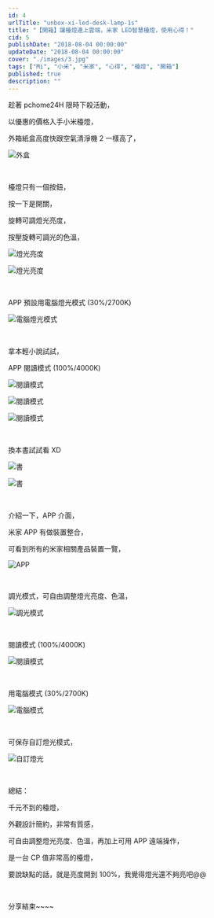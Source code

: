 ```yaml
---
id: 4
urlTitle: "unbox-xi-led-desk-lamp-1s"
title: "【開箱】讓檯燈連上雲端，米家 LED智慧檯燈，使用心得！"
cid: 5
publishDate: "2018-08-04 00:00:00"
updateDate: "2018-08-04 00:00:00"
cover: "./images/3.jpg"
tags: ["Mi", "小米", "米家", "心得", "檯燈", "開箱"]
published: true
description: ""
---
```


趁著 pchome24H 限時下殺活動，

以優惠的價格入手小米檯燈，

外箱紙盒高度快跟空氣清淨機 2 一樣高了，

![外盒](./images/1.jpg)

<br/>

檯燈只有一個按鈕，

按一下是開關，

旋轉可調燈光亮度，

按壓旋轉可調光的色溫，

![燈光亮度](./images/2.jpg)

![燈光亮度](./images/3.jpg)

<br/>

APP 預設用電腦燈光模式 (30%/2700K)

![電腦燈光模式](./images/4.jpg)

<br/>

拿本輕小說試試，

APP 閱讀模式 (100%/4000K)

![閱讀模式](./images/5.jpg)

![閱讀模式](./images/6.jpg)

![閱讀模式](./images/7.jpg)

<br/>

換本書試試看 XD

![書](./images/8.jpg)

![書](./images/9.jpg)

<br/>

介紹一下，APP 介面，

米家 APP 有做裝置整合，

可看到所有的米家相關產品裝置一覽，

![APP](./images/10.jpg)

<br/>

調光模式，可自由調整燈光亮度、色溫，

![調光模式](./images/11.jpg)

<br/>

閱讀模式 (100%/4000K)

![閱讀模式](./images/12.jpg)

<br/>

用電腦模式 (30%/2700K)

![電腦模式](./images/13.jpg)

<br/>

可保存自訂燈光模式，

![自訂燈光](./images/14.jpg)

<br/>

總結：

千元不到的檯燈，

外觀設計簡約，非常有質感，

可自由調整燈光亮度、色溫，再加上可用 APP 遠端操作，

是一台 CP 值非常高的檯燈，

要說缺點的話，就是亮度開到 100%，我覺得燈光還不夠亮吧@@

<br/>

分享結束~~~~
